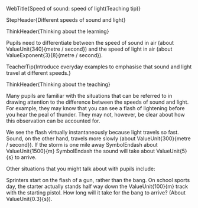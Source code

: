 WebTitle{Speed of sound: speed of light(Teaching tip)}

StepHeader{Different speeds of sound and light}

ThinkHeader{Thinking about the learning}

Pupils need to differentiate between the speed of sound in air (about ValueUnit{340}{metre / second}) and the speed of light in air (about ValueExponent{3}{8}{metre / second}).

TeacherTip{Introduce everyday examples to emphasise that sound and light travel at different speeds.}

ThinkHeader{Thinking about the teaching}

Many pupils are familiar with the situations that can be referred to in drawing attention to the difference between the speeds of sound and light. For example, they may know that you can see a flash of lightening before you hear the peal of thunder. They may not, however, be clear about how this observation can be accounted for.

We see the flash virtually instantaneously because light travels so fast. Sound, on the other hand, travels more slowly (about ValueUnit{300}{metre / second}). If the storm is one mile away SymbolEndash about ValueUnit{1500}{m} SymbolEndash the sound will take about ValueUnit{5}{s} to arrive.

Other situations that you might talk about with pupils include:

Sprinters start on the flash of a gun, rather than the bang. On school sports day, the starter actually stands half way down the ValueUnit{100}{m} track with the starting pistol. How long will it take for the bang to arrive? (About ValueUnit{0.3}{s}).

